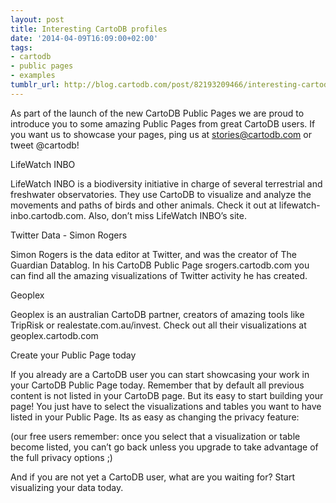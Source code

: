 ```yaml
---
layout: post
title: Interesting CartoDB profiles
date: '2014-04-09T16:09:00+02:00'
tags:
- cartodb
- public pages
- examples
tumblr_url: http://blog.cartodb.com/post/82193209466/interesting-cartodb-profiles
---
```



As part of the launch of the new CartoDB Public Pages we are proud to introduce you to some amazing Public Pages from great CartoDB users. If you want us to showcase your pages, ping us at stories@cartodb.com or tweet @cartodb!

LifeWatch INBO

LifeWatch INBO is a biodiversity initiative in charge of several terrestrial and freshwater observatories. They use CartoDB to visualize and analyze the movements and paths of birds and other animals. Check it out at lifewatch-inbo.cartodb.com. Also, don’t miss LifeWatch INBO’s site.

Twitter Data - Simon Rogers

Simon Rogers is the data editor at Twitter, and was the creator of The Guardian Datablog. In his CartoDB Public Page srogers.cartodb.com you can find all the amazing visualizations of Twitter activity he has created.

Geoplex

Geoplex is an australian CartoDB partner, creators of amazing tools like TripRisk or realestate.com.au/invest. Check out all their visualizations at geoplex.cartodb.com

Create your Public Page today

If you already are a CartoDB user you can start showcasing your work in your CartoDB Public Page today. Remember that by default all previous content is not listed in your CartoDB page. But its easy to start building your page! You just have to select the visualizations and tables you want to have listed in your Public Page. Its as easy as changing the privacy feature:



(our free users remember: once you select that a visualization or table become listed, you can’t go back unless you upgrade to take advantage of the full privacy options ;)

And if you are not yet a CartoDB user, what are you waiting for? Start visualizing your data today.
